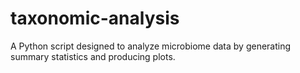 # taxonomic-analysis
A Python script designed to analyze microbiome data by generating summary statistics and producing plots.
